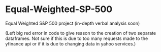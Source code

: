 # Equal-Weighted-SP-500
Equal Weighted S&amp;P 500 project (in-depth verbal analysis soon)



(Left big red error in code to give reason to the creation of two separate dataframes. 
Not sure if this is due to too many requests made to the yfinance api or if it is due to changing data in yahoo services.)
